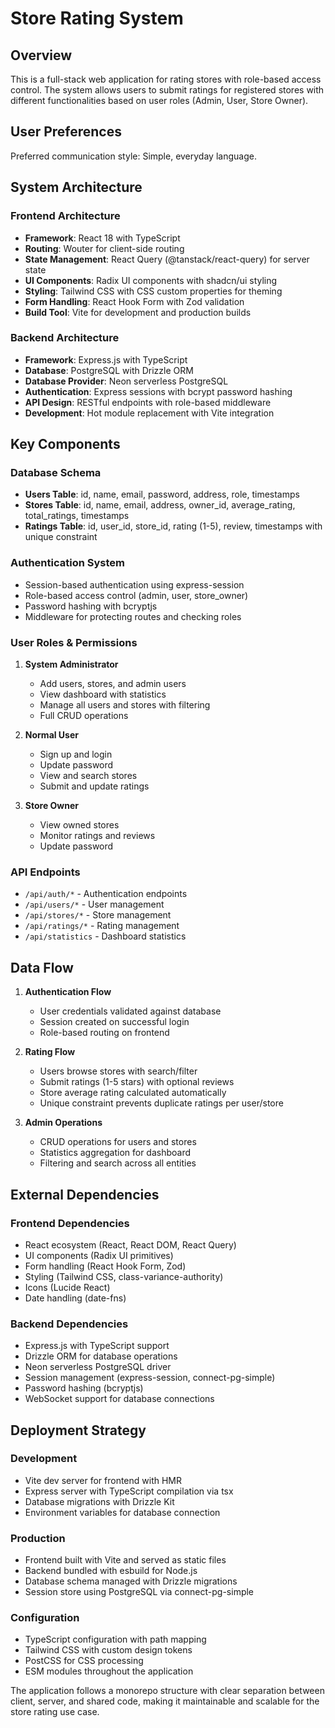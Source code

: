 # Store Rating System

## Overview

This is a full-stack web application for rating stores with role-based access control. The system allows users to submit ratings for registered stores with different functionalities based on user roles (Admin, User, Store Owner).

## User Preferences

Preferred communication style: Simple, everyday language.

## System Architecture

### Frontend Architecture
- **Framework**: React 18 with TypeScript
- **Routing**: Wouter for client-side routing
- **State Management**: React Query (@tanstack/react-query) for server state
- **UI Components**: Radix UI components with shadcn/ui styling
- **Styling**: Tailwind CSS with CSS custom properties for theming
- **Form Handling**: React Hook Form with Zod validation
- **Build Tool**: Vite for development and production builds

### Backend Architecture
- **Framework**: Express.js with TypeScript
- **Database**: PostgreSQL with Drizzle ORM
- **Database Provider**: Neon serverless PostgreSQL
- **Authentication**: Express sessions with bcrypt password hashing
- **API Design**: RESTful endpoints with role-based middleware
- **Development**: Hot module replacement with Vite integration

## Key Components

### Database Schema
- **Users Table**: id, name, email, password, address, role, timestamps
- **Stores Table**: id, name, email, address, owner_id, average_rating, total_ratings, timestamps
- **Ratings Table**: id, user_id, store_id, rating (1-5), review, timestamps with unique constraint

### Authentication System
- Session-based authentication using express-session
- Role-based access control (admin, user, store_owner)
- Password hashing with bcryptjs
- Middleware for protecting routes and checking roles

### User Roles & Permissions
1. **System Administrator**
   - Add users, stores, and admin users
   - View dashboard with statistics
   - Manage all users and stores with filtering
   - Full CRUD operations

2. **Normal User**
   - Sign up and login
   - Update password
   - View and search stores
   - Submit and update ratings

3. **Store Owner**
   - View owned stores
   - Monitor ratings and reviews
   - Update password

### API Endpoints
- `/api/auth/*` - Authentication endpoints
- `/api/users/*` - User management
- `/api/stores/*` - Store management
- `/api/ratings/*` - Rating management
- `/api/statistics` - Dashboard statistics

## Data Flow

1. **Authentication Flow**
   - User credentials validated against database
   - Session created on successful login
   - Role-based routing on frontend

2. **Rating Flow**
   - Users browse stores with search/filter
   - Submit ratings (1-5 stars) with optional reviews
   - Store average rating calculated automatically
   - Unique constraint prevents duplicate ratings per user/store

3. **Admin Operations**
   - CRUD operations for users and stores
   - Statistics aggregation for dashboard
   - Filtering and search across all entities

## External Dependencies

### Frontend Dependencies
- React ecosystem (React, React DOM, React Query)
- UI components (Radix UI primitives)
- Form handling (React Hook Form, Zod)
- Styling (Tailwind CSS, class-variance-authority)
- Icons (Lucide React)
- Date handling (date-fns)

### Backend Dependencies
- Express.js with TypeScript support
- Drizzle ORM for database operations
- Neon serverless PostgreSQL driver
- Session management (express-session, connect-pg-simple)
- Password hashing (bcryptjs)
- WebSocket support for database connections

## Deployment Strategy

### Development
- Vite dev server for frontend with HMR
- Express server with TypeScript compilation via tsx
- Database migrations with Drizzle Kit
- Environment variables for database connection

### Production
- Frontend built with Vite and served as static files
- Backend bundled with esbuild for Node.js
- Database schema managed with Drizzle migrations
- Session store using PostgreSQL via connect-pg-simple

### Configuration
- TypeScript configuration with path mapping
- Tailwind CSS with custom design tokens
- PostCSS for CSS processing
- ESM modules throughout the application

The application follows a monorepo structure with clear separation between client, server, and shared code, making it maintainable and scalable for the store rating use case.
